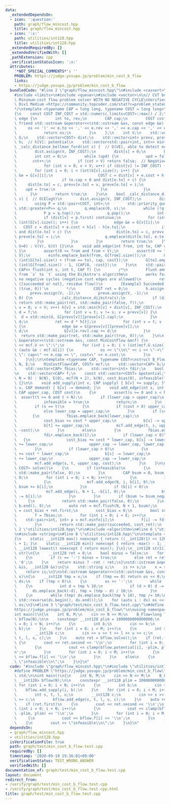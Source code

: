 ```yaml
---
data:
  _extendedDependsOn:
  - icon: ':question:'
    path: graph/flow_mincost.hpp
    title: graph/flow_mincost.hpp
  - icon: ':x:'
    path: utilities/int128.hpp
    title: utilities/int128.hpp
  _extendedRequiredBy: []
  _extendedVerifiedWith: []
  _pathExtension: cpp
  _verificationStatusIcon: ':x:'
  attributes:
    '*NOT_SPECIAL_COMMENTS*': ''
    PROBLEM: https://judge.yosupo.jp/problem/min_cost_b_flow
    links:
    - https://judge.yosupo.jp/problem/min_cost_b_flow
  bundledCode: "#line 2 \"graph/flow_mincost.hpp\"\n#include <cassert>\n#include <iostream>\n\
    #include <limits>\n#include <queue>\n#include <vector>\n\n// CUT begin\n/*\nMinCostFlow:\
    \ Minimum-cost flow problem solver WITH NO NEGATIVE CYCLE\nVerified by SRM 770\
    \ Div1 Medium <https://community.topcoder.com/stat?c=problem_statement&pm=15702>\n\
    */\ntemplate <typename CAP = long long, typename COST = long long>\nstruct MinCostFlow\n\
    {\n    const COST INF_COST = std::numeric_limits<COST>::max() / 2;\n    struct\
    \ edge {\n        int to, rev;\n        CAP cap;\n        COST cost;\n       \
    \ friend std::ostream &operator<<(std::ostream &os, const edge &e) {\n       \
    \     os << '(' << e.to << ',' << e.rev << ',' << e.cap << ',' << e.cost << ')';\n\
    \            return os;\n        }\n    };\n    int V;\n    std::vector<std::vector<edge>>\
    \ G;\n    std::vector<COST> dist;\n    std::vector<int> prevv, preve;\n    std::vector<COST>\
    \ h;  // h[V]: potential\n    std::vector<std::pair<int, int>> einfo;\n\n    bool\
    \ _calc_distance_bellman_ford(int s) {  // O(VE), able to detect negative cycle\n\
    \        dist.assign(V, INF_COST);\n        dist[s] = 0;\n        bool upd = true;\n\
    \        int cnt = 0;\n        while (upd) {\n            upd = false;\n     \
    \       cnt++;\n            if (cnt > V) return false;  // Negative cycle existence\n\
    \            for (int v = 0; v < V; v++) if (dist[v] != INF_COST) {\n        \
    \        for (int i = 0; i < (int)G[v].size(); i++) {\n                    edge\
    \ &e = G[v][i];\n                    COST c = dist[v] + e.cost + h[v] - h[e.to];\n\
    \                    if (e.cap > 0 and dist[e.to] > c) {\n                   \
    \     dist[e.to] = c, prevv[e.to] = v, preve[e.to] = i;\n                    \
    \    upd = true;\n                    }\n                }\n            }\n  \
    \      }\n        return true;\n    }\n\n    bool _calc_distance_dijkstra(int\
    \ s) {  // O(ElogV)\n        dist.assign(V, INF_COST);\n        dist[s] = 0;\n\
    \        using P = std::pair<COST, int>;\n        std::priority_queue<P, std::vector<P>,\
    \ std::greater<P>> q;\n        q.emplace(0, s);\n        while (!q.empty()) {\n\
    \            P p = q.top();\n            q.pop();\n            int v = p.second;\n\
    \            if (dist[v] < p.first) continue;\n            for (int i = 0; i <\
    \ (int)G[v].size(); i++) {\n                edge &e = G[v][i];\n             \
    \   COST c = dist[v] + e.cost + h[v] - h[e.to];\n                if (e.cap > 0\
    \ and dist[e.to] > c) {\n                    dist[e.to] = c, prevv[e.to] = v,\
    \ preve[e.to] = i;\n                    q.emplace(dist[e.to], e.to);\n       \
    \         }\n            }\n        }\n        return true;\n    }\n\n    MinCostFlow(int\
    \ V=0) : V(V), G(V) {}\n\n    void add_edge(int from, int to, CAP cap, COST cost)\
    \ {\n        assert(0 <= from and from < V);\n        assert(0 <= to and to <\
    \ V);\n        einfo.emplace_back(from, G[from].size());\n        G[from].emplace_back(edge{to,\
    \ (int)G[to].size() + (from == to), cap, cost});\n        G[to].emplace_back(edge{from,\
    \ (int)G[from].size() - 1, (CAP)0, -cost});\n    }\n\n    std::pair<COST, std::pair<bool,\
    \ CAP>> flush(int s, int t, CAP f) {\n        /*\n        Flush amount of `f`\
    \ from `s` to `t` using the Dijkstra's algorithm\n        works for graph with\
    \ no negative cycles (negative cost edges are allowed)\n        retval: (min_flow,\
    \ ([succeeded or not], residue flow))\n        [Example] Succeeded: `([mincost],\
    \ (true, 0))`\n        */\n        COST ret = 0;\n        h.assign(V, 0);\n  \
    \      prevv.assign(V, -1);\n        preve.assign(V, -1);\n        while (f >\
    \ 0) {\n            _calc_distance_dijkstra(s);\n            if (dist[t] == INF_COST)\
    \ return std::make_pair(ret, std::make_pair(false, f));\n            for (int\
    \ v = 0; v < V; v++) h[v] = std::min(h[v] + dist[v], INF_COST);\n            CAP\
    \ d = f;\n            for (int v = t; v != s; v = prevv[v]) {\n              \
    \  d = std::min(d, G[prevv[v]][preve[v]].cap);\n            }\n            f -=\
    \ d;\n            ret += d * h[t];\n            for (int v = t; v != s; v = prevv[v])\
    \ {\n                edge &e = G[prevv[v]][preve[v]];\n                e.cap -=\
    \ d;\n                G[v][e.rev].cap += d;\n            }\n        }\n      \
    \  return std::make_pair(ret, std::make_pair(true, 0));\n    }\n\n    friend std::ostream\
    \ &operator<<(std::ostream &os, const MinCostFlow &mcf) {\n        os << \"[MinCostFlow]V=\"\
    \ << mcf.V << \":\";\n        for (int i = 0; i < (int)mcf.G.size(); i++) for\
    \ (auto &e : mcf.G[i]) {\n            os << \"\\n\" << i << \"->\" << e.to <<\
    \ \": cap=\" << e.cap << \", cost=\" << e.cost;\n        }\n        return os;\n\
    \    }\n};\n\ntemplate <typename CAP, typename COST>\nstruct B_Flow\n{\n    int\
    \ N, E;\n    MinCostFlow<CAP, COST> mcf;\n    std::vector<CAP> b;\n    COST cost_bias;\n\
    \    std::vector<CAP> fbias;\n    std::vector<int> fdir;\n    bool infeasible;\n\
    \n    std::vector<CAP> f;\n    const std::vector<COST> &potential;\n\n    B_Flow(int\
    \ N = 0) : N(N), E(0), mcf(N + 2), b(N), cost_bias(0), infeasible(false), potential(mcf.h)\
    \ {}\n\n    void add_supply(int v, CAP supply) { b[v] += supply; }\n    void add_demand(int\
    \ v, CAP demand) { b[v] -= demand; }\n    void add_edge(int s, int t, CAP lower_cap,\
    \ CAP upper_cap, COST cost)\n    {\n        assert(s >= 0 and s < N);\n      \
    \  assert(t >= 0 and t < N);\n        if (lower_cap > upper_cap)\n        {\n\
    \            infeasible = true;\n            return;\n        }\n        E++;\n\
    \        if (s == t)\n        {\n            if (cost > 0) upper_cap = lower_cap;\n\
    \            else lower_cap = upper_cap;\n        }\n        if (cost < 0)\n \
    \       {\n            fbias.emplace_back(lower_cap);\n            fdir.emplace_back(-1);\n\
    \            cost_bias += cost * upper_cap;\n            b[s] -= upper_cap;\n\
    \            b[t] += upper_cap;\n            mcf.add_edge(t, s, upper_cap - lower_cap,\
    \ -cost);\n        }\n        else\n        {\n            fbias.emplace_back(upper_cap);\n\
    \            fdir.emplace_back(1);\n            if (lower_cap < 0)\n         \
    \   {\n                cost_bias += cost * lower_cap, b[s] -= lower_cap, b[t]\
    \ += lower_cap;\n                upper_cap -= lower_cap, lower_cap = 0;\n    \
    \        }\n            if (lower_cap > 0)\n            {\n                cost_bias\
    \ += cost * lower_cap;\n                b[s] -= lower_cap;\n                b[t]\
    \ += lower_cap;\n                upper_cap -= lower_cap;\n            }\n    \
    \        mcf.add_edge(s, t, upper_cap, cost);\n        }\n    }\n\n    std::pair<bool,\
    \ COST> solve()\n    {\n        if (infeasible)\n        {\n            return\
    \ std::make_pair(false, 0);\n        }\n        CAP bsum = 0, bsum_negative =\
    \ 0;\n        for (int i = 0; i < N; i++)\n        {\n            if (b[i] > 0)\n\
    \            {\n                mcf.add_edge(N, i, b[i], 0);\n               \
    \ bsum += b[i];\n            }\n            if (b[i] < 0)\n            {\n   \
    \             mcf.add_edge(i, N + 1, -b[i], 0);\n                bsum_negative\
    \ -= b[i];\n            }\n        }\n        if (bsum != bsum_negative)\n   \
    \     {\n            return std::make_pair(false, 0);\n        }\n        std::fill(b.begin(),\
    \ b.end(), 0);\n        auto ret = mcf.flush(N, N + 1, bsum);\n        COST cost_ret\
    \ = cost_bias + ret.first;\n        cost_bias = 0;\n        bool succeeded = ret.second.first;\n\
    \        f = fbias;\n        for (int i = 0; i < E; i++)\n        {\n        \
    \    std::pair<int, int> p = mcf.einfo[i];\n            f[i] -= fdir[i] * mcf.G[p.first][p.second].cap;\n\
    \        }\n        return std::make_pair(succeeded, cost_ret);\n    }\n};\n#line\
    \ 2 \"utilities/int128.hpp\"\n\n#include <algorithm>\n#line 6 \"utilities/int128.hpp\"\
    \n#include <string>\n#line 8 \"utilities/int128.hpp\"\n\ntemplate <>\nstruct std::numeric_limits<__int128>\n\
    {\n    static __int128 max() noexcept { return ((__int128(1) << 126) - 1) * 2\
    \ + 1; }\n    static __int128 min() noexcept { return -max() - 1; }\n    static\
    \ __int128 lowest() noexcept { return min(); }\n};\n__int128 str2i128(std::string\
    \ str)\n{\n    __int128 ret = 0;\n    bool minus = false;\n    for (auto c : str)\n\
    \    {\n        if (c == '-') minus = true;\n        else ret = ret * 10 + c -\
    \ '0';\n    }\n    return minus ? -ret : ret;\n}\nstd::istream &operator>>(std::istream\
    \ &is, __int128 &x)\n{\n    std::string s;\n    is >> s;\n    x = str2i128(s);\n\
    \    return is;\n}\nstd::ostream &operator<<(std::ostream &os, const __int128&\
    \ x)\n{\n    __int128 tmp = x;\n    if (tmp == 0) return os << 0;\n    std::vector<int>\
    \ ds;\n    if (tmp < 0)\n    {\n        os << '-';\n        while (tmp)\n    \
    \    {\n            int d = tmp % 10;\n            if (d > 0) d -= 10;\n     \
    \       ds.emplace_back(-d), tmp = (tmp - d) / 10;\n        }\n    }\n    else\n\
    \    {\n        while (tmp) ds.emplace_back(tmp % 10), tmp /= 10;\n    }\n   \
    \ std::reverse(ds.begin(), ds.end());\n    for (auto i : ds) os << i;\n    return\
    \ os;\n}\n#line 3 \"graph/test/min_cost_b_flow.test.cpp\"\n#define PROBLEM \"\
    https://judge.yosupo.jp/problem/min_cost_b_flow\"\n\nusing namespace std;\n\n\
    int main()\n{\n    int N, M;\n    cin >> N >> M;\n    B_Flow<long long, __int128>\
    \ bflow(N);\n\n    constexpr __int128 plim = 1000000000000000;\n    for (int i\
    \ = 0; i < N; i++)\n    {\n        int b;\n        cin >> b;\n        bflow.add_supply(i,\
    \ b);\n    }\n    for (int i = 0; i < M; i++)\n    {\n        int s, t, l, u;\n\
    \        __int128 c;\n        cin >> s >> t >> l >> u >> c;\n        bflow.add_edge(s,\
    \ t, l, u, c);\n    }\n    auto ret = bflow.solve();\n    if (ret.first)\n   \
    \ {\n        cout << ret.second << '\\n';\n        for (int i = 0; i < N; i++)\n\
    \        {\n            cout << clamp(bflow.potential[i], -plim, plim) << '\\\
    n';\n        }\n        for (int i = 0; i < M; i++)\n        {\n            cout\
    \ << bflow.f[i] << '\\n';\n        }\n    }\n    else\n    {\n        cout <<\
    \ \"infeasible\\n\";\n    }\n}\n"
  code: "#include \"graph/flow_mincost.hpp\"\n#include \"utilities/int128.hpp\"\n\
    #define PROBLEM \"https://judge.yosupo.jp/problem/min_cost_b_flow\"\n\nusing namespace\
    \ std;\n\nint main()\n{\n    int N, M;\n    cin >> N >> M;\n    B_Flow<long long,\
    \ __int128> bflow(N);\n\n    constexpr __int128 plim = 1000000000000000;\n   \
    \ for (int i = 0; i < N; i++)\n    {\n        int b;\n        cin >> b;\n    \
    \    bflow.add_supply(i, b);\n    }\n    for (int i = 0; i < M; i++)\n    {\n\
    \        int s, t, l, u;\n        __int128 c;\n        cin >> s >> t >> l >> u\
    \ >> c;\n        bflow.add_edge(s, t, l, u, c);\n    }\n    auto ret = bflow.solve();\n\
    \    if (ret.first)\n    {\n        cout << ret.second << '\\n';\n        for\
    \ (int i = 0; i < N; i++)\n        {\n            cout << clamp(bflow.potential[i],\
    \ -plim, plim) << '\\n';\n        }\n        for (int i = 0; i < M; i++)\n   \
    \     {\n            cout << bflow.f[i] << '\\n';\n        }\n    }\n    else\n\
    \    {\n        cout << \"infeasible\\n\";\n    }\n}\n"
  dependsOn:
  - graph/flow_mincost.hpp
  - utilities/int128.hpp
  isVerificationFile: true
  path: graph/test/min_cost_b_flow.test.cpp
  requiredBy: []
  timestamp: '2020-09-19 19:36:01+09:00'
  verificationStatus: TEST_WRONG_ANSWER
  verifiedWith: []
documentation_of: graph/test/min_cost_b_flow.test.cpp
layout: document
redirect_from:
- /verify/graph/test/min_cost_b_flow.test.cpp
- /verify/graph/test/min_cost_b_flow.test.cpp.html
title: graph/test/min_cost_b_flow.test.cpp
---
```

